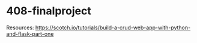 # 408-finalproject

Resources:
https://scotch.io/tutorials/build-a-crud-web-app-with-python-and-flask-part-one
